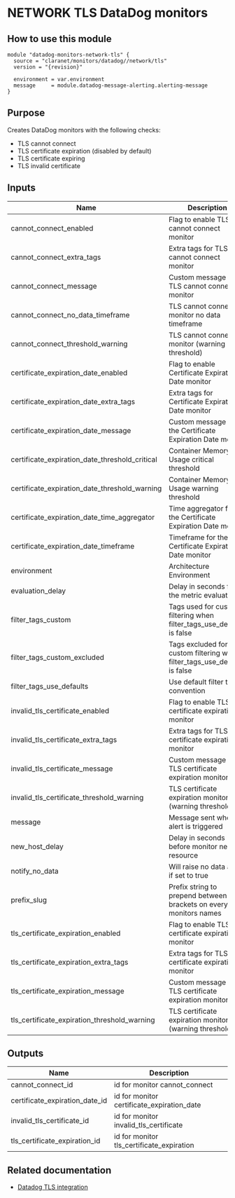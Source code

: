 # NETWORK TLS DataDog monitors

## How to use this module

```
module "datadog-monitors-network-tls" {
  source = "claranet/monitors/datadog//network/tls"
  version = "{revision}"

  environment = var.environment
  message     = module.datadog-message-alerting.alerting-message
}

```

## Purpose

Creates DataDog monitors with the following checks:

- TLS cannot connect
- TLS certificate expiration (disabled by default)
- TLS certificate expiring
- TLS invalid certificate

## Inputs

| Name | Description | Type | Default | Required |
|------|-------------|------|---------|:-----:|
| cannot\_connect\_enabled | Flag to enable TLS cannot connect monitor | `string` | `"true"` | no |
| cannot\_connect\_extra\_tags | Extra tags for TLS cannot connect monitor | `list(string)` | `[]` | no |
| cannot\_connect\_message | Custom message for TLS cannot connect monitor | `string` | `""` | no |
| cannot\_connect\_no\_data\_timeframe | TLS cannot connect monitor no data timeframe | `string` | `10` | no |
| cannot\_connect\_threshold\_warning | TLS cannot connect monitor (warning threshold) | `string` | `3` | no |
| certificate\_expiration\_date\_enabled | Flag to enable Certificate Expiration Date monitor | `string` | `"false"` | no |
| certificate\_expiration\_date\_extra\_tags | Extra tags for Certificate Expiration Date monitor | `list(string)` | `[]` | no |
| certificate\_expiration\_date\_message | Custom message for the Certificate Expiration Date monitor | `string` | `""` | no |
| certificate\_expiration\_date\_threshold\_critical | Container Memory Usage critical threshold | `string` | `15` | no |
| certificate\_expiration\_date\_threshold\_warning | Container Memory Usage warning threshold | `string` | `30` | no |
| certificate\_expiration\_date\_time\_aggregator | Time aggregator for the Certificate Expiration Date monitor | `string` | `"max"` | no |
| certificate\_expiration\_date\_timeframe | Timeframe for the Certificate Expiration Date monitor | `string` | `"last_5m"` | no |
| environment | Architecture Environment | `string` | n/a | yes |
| evaluation\_delay | Delay in seconds for the metric evaluation | `number` | `15` | no |
| filter\_tags\_custom | Tags used for custom filtering when filter\_tags\_use\_defaults is false | `string` | `"*"` | no |
| filter\_tags\_custom\_excluded | Tags excluded for custom filtering when filter\_tags\_use\_defaults is false | `string` | `""` | no |
| filter\_tags\_use\_defaults | Use default filter tags convention | `string` | `"true"` | no |
| invalid\_tls\_certificate\_enabled | Flag to enable TLS certificate expiration monitor | `string` | `"true"` | no |
| invalid\_tls\_certificate\_extra\_tags | Extra tags for TLS certificate expiration monitor | `list(string)` | `[]` | no |
| invalid\_tls\_certificate\_message | Custom message for TLS certificate expiration monitor | `string` | `""` | no |
| invalid\_tls\_certificate\_threshold\_warning | TLS certificate expiration monitor (warning threshold) | `string` | `3` | no |
| message | Message sent when an alert is triggered | `any` | n/a | yes |
| new\_host\_delay | Delay in seconds before monitor new resource | `number` | `300` | no |
| notify\_no\_data | Will raise no data alert if set to true | `bool` | `true` | no |
| prefix\_slug | Prefix string to prepend between brackets on every monitors names | `string` | `""` | no |
| tls\_certificate\_expiration\_enabled | Flag to enable TLS certificate expiration monitor | `string` | `"true"` | no |
| tls\_certificate\_expiration\_extra\_tags | Extra tags for TLS certificate expiration monitor | `list(string)` | `[]` | no |
| tls\_certificate\_expiration\_message | Custom message for TLS certificate expiration monitor | `string` | `""` | no |
| tls\_certificate\_expiration\_threshold\_warning | TLS certificate expiration monitor (warning threshold) | `string` | `5` | no |

## Outputs

| Name | Description |
|------|-------------|
| cannot\_connect\_id | id for monitor cannot\_connect |
| certificate\_expiration\_date\_id | id for monitor certificate\_expiration\_date |
| invalid\_tls\_certificate\_id | id for monitor invalid\_tls\_certificate |
| tls\_certificate\_expiration\_id | id for monitor tls\_certificate\_expiration |

## Related documentation

- [Datadog TLS integration](https://docs.datadoghq.com/integrations/tls/)

